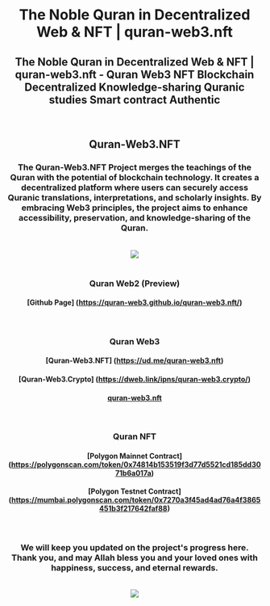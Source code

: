 <h1 align="center">The Noble Quran in Decentralized Web & NFT | quran-web3.nft</h1>
<h2 align="center">The Noble Quran in Decentralized Web & NFT | quran-web3.nft - Quran Web3 NFT Blockchain Decentralized Knowledge-sharing Quranic studies Smart contract Authentic</h2>
<br />
<h2 align="center">Quran-Web3.NFT</h2>
<h3 align="center">The Quran-Web3.NFT Project merges the teachings of the Quran with the potential of blockchain technology. It creates a decentralized platform where users can securely access Quranic translations, interpretations, and scholarly insights. By embracing Web3 principles, the project aims to enhance accessibility, preservation, and knowledge-sharing of the Quran.</h3>
<br />
<div align="center" dir="auto">
<img src="https://github.com/quran-web3/quran-web3/assets/136342539/d2bda0ec-9e95-4188-aa61-c1c3262e2aa1" />
</div>
<br />
<h3 align="center">Quran Web2 (Preview)</h3>
<h4 align="center">[Github Page] (<a href="https://quran-web3.github.io/quran-web3.nft/" rel="nofollow">https://quran-web3.github.io/quran-web3.nft/</a>)</h4>
<br />
<h3 align="center">Quran Web3</h3>
<h4 align="center">[Quran-Web3.NFT] (<a href="https://ud.me/quran-web3.nft" rel="nofollow">https://ud.me/quran-web3.nft</a>)</h4>
<h4 align="center">[Quran-Web3.Crypto] (<a href="https://dweb.link/ipns/quran-web3.crypto/" rel="nofollow">https://dweb.link/ipns/quran-web3.crypto/</a>)</h4>
<h4 align="center"><a href="https://bafybeihnern7lcpr6mbpupmfwjaokdje3ryouwecujviv342z7n4m6ama4.ipfs.dweb.link/" rel="nofollow">quran-web3.nft</a></h4>
<br />
<h3 align="center">Quran NFT</h3>
<h4 align="center">[Polygon Mainnet Contract] (<a href="https://polygonscan.com/token/0x74814b153519f3d77d5521cd185dd3071b6a017a" rel="nofollow">https://polygonscan.com/token/0x74814b153519f3d77d5521cd185dd3071b6a017a</a>)</h4>
<h4 align="center">[Polygon Testnet Contract] (<a href="https://mumbai.polygonscan.com/token/0x7270a3f45ad4ad76a4f3865451b3f217642faf88" rel="nofollow">https://mumbai.polygonscan.com/token/0x7270a3f45ad4ad76a4f3865451b3f217642faf88</a>)</h4>
<br />
<h3 align="center">We will keep you updated on the project's progress here. Thank you, and may Allah bless you and your loved ones with happiness, success, and eternal rewards.</h3>
<br />
<div align="center" dir="auto">
<img src="https://github.com/quran-web3/quran-web3/assets/136342539/ae998b74-5454-4607-aaa9-e175f2a17cb4" />
</div> 
